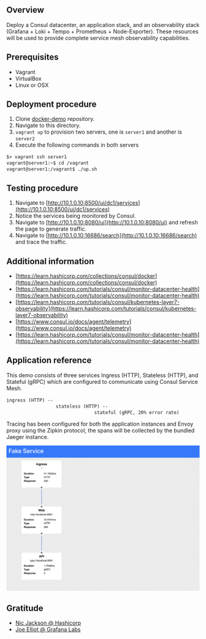 ## Overview

Deploy a Consul datacenter, an application stack, and an observability stack (Grafana + Loki + Tempo + Prometheus + Node-Exporter). These resources will be used to provide complete service mesh observability capabilities.

## Prerequisites

- Vagrant
- VirtualBox
- Linux or OSX

## Deployment procedure

1. Clone [docker-demo](https://github.com/jonascheng/docker-demo) repository.
2. Navigate to this directory.
3. `vagrant up` to provision two servers, one is `server1` and another is `server2`
4. Execute the following commands in both servers

```console
$> vagrant ssh server1
vagrant@server1:~$ cd /vagrant
vagrant@server1:/vagrant$ ./up.sh
```

## Testing procedure

1. Navigate to [http://10.1.0.10:8500/ui/dc1/services](http://10.1.0.10:8500/ui/dc1/services)
2. Notice the services being monitored by Consul.
3. Navigate to [http://10.1.0.10:8080/ui](http://10.1.0.10:8080/ui) and refresh the page to generate traffic.
4. Navigate to [http://10.1.0.10:16686/search](http://10.1.0.10:16686/search) and trace the traffic.
## Additional information

- [https://learn.hashicorp.com/collections/consul/docker](https://learn.hashicorp.com/collections/consul/docker)
- [https://learn.hashicorp.com/tutorials/consul/monitor-datacenter-health](https://learn.hashicorp.com/tutorials/consul/monitor-datacenter-health)
- [https://learn.hashicorp.com/tutorials/consul/kubernetes-layer7-observability](https://learn.hashicorp.com/tutorials/consul/kubernetes-layer7-observability)
- [https://www.consul.io/docs/agent/telemetry](https://www.consul.io/docs/agent/telemetry)
- [https://learn.hashicorp.com/tutorials/consul/monitor-datacenter-health](https://learn.hashicorp.com/tutorials/consul/monitor-datacenter-health)

## Application reference

This demo consists of three services Ingress (HTTP), Stateless (HTTP), and Stateful (gRPC)  which are configured to communicate using Consul Service Mesh.

```
ingress (HTTP) --
                  stateless (HTTP) --
                                stateful (gRPC, 20% error rate)
```

Tracing has been configured for both the application instances and Envoy proxy using the Zipkin protocol, the spans
will be collected by the bundled Jaeger instance.

![](images/fake-ui.png)

## Gratitude

- [Nic Jackson @ Hashicorp](https://github.com/hashicorp/consul-demo-tracing/tree/master/jaeger)
- [Joe Elliot @ Grafana Labs](https://github.com/grafana/tempo/tree/main/example/docker-compose)